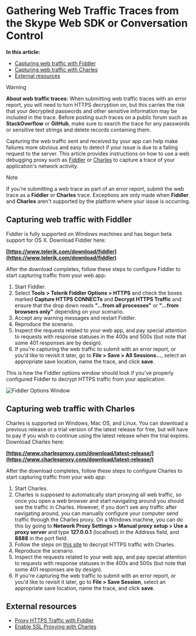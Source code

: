 # Gathering Web Traffic Traces from the Skype Web SDK or Conversation Control

**In this article:**
- [Capturing web traffic with Fiddler](#fiddler)
- [Capturing web traffic with Charles](#charles)
- [External resources](#external-resources)

> [!WARNING]
> **About web traffic traces:** When submitting web traffic traces with an error report, you will need to turn HTTPS decryption on, but this carries the risk that your decrypted passwords and other sensitive information may be included in the trace. Before posting such traces on a public forum such as **StackOverflow** or **GitHub**, make sure to search the trace for any passwords or sensitive text strings and delete records containing them.

Capturing the web traffic sent and received by your app can help make failures more obvious and easy to detect if your issue is due to a failing request to the server. This article provides instructions on how to use a web debugging proxy such as [Fiddler](http://www.telerik.com/fiddler) or [Charles](https://www.charlesproxy.com/) to capture a trace of your application's network activity. 

> [!NOTE]
> If you're submitting a web trace as part of an error report, submit the web trace as a **Fiddler** or **Charles** trace. Exceptions are only made when **Fiddler** and **Charles** aren't supported by the platform where your issue is occurring. 

<a name="fiddler"></a>

## Capturing web traffic with Fiddler

Fiddler is fully supported on Windows machines and has begun beta support for OS X. Download Fiddler here: 

**[https://www.telerik.com/download/fiddler](https://www.telerik.com/download/fiddler)**

After the download completes, follow these steps to configure Fiddler to start capturing traffic from your web app:

1. Start Fiddler.
2. Select **Tools > Telerik Fiddler Options > HTTPS** and check the boxes marked **Capture HTTPS CONNECTs** and **Decrypt HTTPS Traffic** and ensure that the drop down reads **"...from all processes"** or **"...from browsers only"** depending on your scenario.
3. Accept any warning messages and restart Fiddler.
4. Reproduce the scenario.
5. Inspect the requests related to your web app, and pay special attention to requests with response statuses in the 400s and 500s (but note that some 401 responses are by design).
6. If you're capturing the web traffic to submit with an error report, or you'd like to revisit it later, go to **File > Save > All Sessions...**, select an appropriate save location, name the trace, and click **save**.

This is how the Fiddler options window should look if you've properly configured Fiddler to decrypt HTTPS traffic from your application:

![Fiddler Options Window](../../../images/troubleshooting/gatheringLogs/FiddlerOptions.PNG)

<a name="charles"></a>

## Capturing web traffic with Charles

Charles is supported on Windows, Mac OS, and Linux. You can download a previous release or a trial version of the latest release for free, but will have to pay if you wish to continue using the latest release when the trial expires. Download Charles here:

**[https://www.charlesproxy.com/download/latest-release/](https://www.charlesproxy.com/download/latest-release/)**

After the download completes, follow these steps to configure Charles to start capturing traffic from your web app:

1. Start Charles.
2. Charles is supposed to automatically start proxying all web traffic, so once you open a web browser and start navigating around you should see the traffic in Charles. However, if you don't see any traffic after navigating around, you can manually configure your computer send traffic through the Charles proxy. On a Windows machine, you can do this by going to **Network Proxy Settings > Manual proxy setup > Use a proxy server** and type **127.0.0.1** (localhost) in the Address field, and **8888** in the port field.
3. Follow the steps on [this site](https://www.charlesproxy.com/documentation/proxying/ssl-proxying/) to decrypt HTTPS traffic with Charles.
4. Reproduce the scenario.
5. Inspect the requests related to your web app, and pay special attention to requests with response statuses in the 400s and 500s (but note that some 401 responses are by design). 
6. If you're capturing the web traffic to submit with an error report, or you'd like to revisit it later, go to **File > Save Session**, select an appropriate save location, name the trace, and click **save**.

<a name="external-resources"></a>

## External resources
- [Proxy HTTPS Traffic with Fiddler](http://docs.telerik.com/fiddler/Configure-Fiddler/Tasks/DecryptHTTPS)
- [Enable SSL Proxying with Charles](https://www.charlesproxy.com/documentation/proxying/ssl-proxying/)
